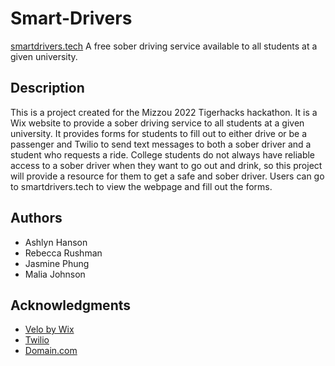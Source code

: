 # Smart-Drivers
[smartdrivers.tech](smartdrivers.tech)
A free sober driving service available to all students at a given university.

## Description

This is a project created for the Mizzou 2022 Tigerhacks hackathon. It is a Wix website to provide a sober driving service to all students at a given university. It provides forms for students to fill out to either drive or be a passenger and Twilio to send text messages to both a sober driver and a student who requests a ride.
College students do not always have reliable access to a sober driver when they want to go out and drink, so this project will provide a resource for them to get a safe and sober driver.
Users can go to smartdrivers.tech to view the webpage and fill out the forms.

## Authors
* Ashlyn Hanson
* Rebecca Rushman
* Jasmine Phung
* Malia Johnson

## Acknowledgments

* [Velo by Wix](https://www.wix.com/velo)
* [Twilio](https://www.twilio.com/)
* [Domain.com](https://www.domain.com/)
